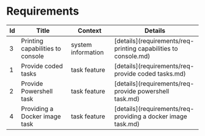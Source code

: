 # Requirements
| Id  | Title | Context | Details |
| --- | ----- | ------- | ------- |
3|Printing capabilities to console|system information|[details](requirements/req-printing capabilities to console.md)
1|Provide coded tasks|task feature|[details](requirements/req-provide coded tasks.md)
2|Provide Powershell task|task feature|[details](requirements/req-provide powershell task.md)
4|Providing a Docker image task|task feature|[details](requirements/req-providing a docker image task.md)
